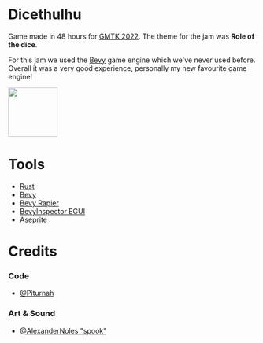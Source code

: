 # Dicethulhu

Game made in 48 hours for [GMTK 2022](https://itch.io/jam/gmtk-jam-2022). The theme for the jam was **Role of the dice**.

For this jam we used the [Bevy](https://github.com/bevyengine/bevy) game engine which we've never used before. Overall it was a very good experience, personally my new favourite game engine!

<a href="https://piturnah.itch.io/dicethulhu">
  <img height="100" src="http://jessemillar.github.io/available-on-itchio-badge/badge-bw.png">
</a>

# Tools
- [Rust](https://github.com/rust-lang/rust)
- [Bevy](https://github.com/bevyengine/bevy)
- [Bevy Rapier](https://github.com/dimforge/bevy_rapier)
- [BevyInspector EGUI](https://github.com/jakobhellermann/bevy-inspector-egui)
- [Aseprite](https://www.aseprite.org/)

# Credits

### Code
- [@Piturnah](https://github.com/Piturnah)

### Art & Sound
- [@AlexanderNoles "spook"](https://github.com/AlexanderNoles)
